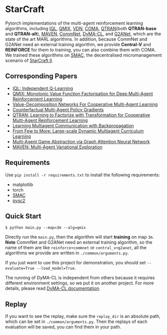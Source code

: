 # StarCraft

Pytorch implementations of the multi-agent reinforcement learning algorithms, including 
[IQL](https://arxiv.org/abs/1511.08779),
[QMIX](https://arxiv.org/abs/1803.11485), [VDN](https://arxiv.org/abs/1706.05296), 
[COMA](https://arxiv.org/abs/1705.08926), [QTRAN](https://arxiv.org/abs/1905.05408)(both **QTRAN-base** and **QTRAN-alt**),
[MAVEN](https://arxiv.org/abs/1910.07483), [CommNet](https://arxiv.org/abs/1605.07736), 
[DyMA-CL](https://arxiv.org/abs/1909.02790?context=cs.MA), and [G2ANet](https://arxiv.org/abs/1911.10715), 
which are the state of the art MARL algorithms. In addition, because CommNet and G2ANet need an external training algorithm, 
we provide **Central-V** and **REINFORCE** for them to training, you can also combine them with COMA.
We trained these algorithms on [SMAC](https://github.com/oxwhirl/smac), the decentralised micromanagement scenario of [StarCraft II](https://en.wikipedia.org/wiki/StarCraft_II:_Wings_of_Liberty).

## Corresponding Papers
- [IQL: Independent Q-Learning](https://arxiv.org/abs/1511.08779)
- [QMIX: Monotonic Value Function Factorisation for Deep Multi-Agent Reinforcement Learning](https://arxiv.org/abs/1803.11485)
- [Value-Decomposition Networks For Cooperative Multi-Agent Learning](https://arxiv.org/abs/1706.05296)
- [Counterfactual Multi-Agent Policy Gradients](https://arxiv.org/abs/1705.08926)
- [QTRAN: Learning to Factorize with Transformation for Cooperative Multi-Agent Reinforcement Learning](https://arxiv.org/abs/1905.05408)
- [Learning Multiagent Communication with Backpropagation](https://arxiv.org/abs/1605.07736)
- [From Few to More: Large-scale Dynamic Multiagent Curriculum Learning](https://arxiv.org/abs/1909.02790?context=cs.MA)
- [Multi-Agent Game Abstraction via Graph Attention Neural Network](https://arxiv.org/abs/1911.10715)
- [MAVEN: Multi-Agent Variational Exploration](https://arxiv.org/abs/1910.07483)

## Requirements
Use `pip install -r requirements.txt` to install the following requirements:

- matplotlib
- torch
- [SMAC](https://github.com/oxwhirl/smac)
- [pysc2](https://github.com/deepmind/pysc2)

## Quick Start

```shell
$ python main.py --map=3m --alg=qmix
```

Directly run the `main.py`, then the algorithm will start **training** on map `3m`. **Note** CommNet and G2ANet need an external training algorithm, so the name of them are like `reinforce+commnet` or `central_v+g2anet`, all the algorithms we provide are written in `./common/arguments.py`.

If you just want to use this project for demonstration, you should set `--evaluate=True --load_model=True`. 

The running of DyMA-CL is independent from others because it requires different environment settings, so we put it on another project. For more details, please read [DyMA-CL documentation](https://github.com/starry-sky6688/DyMA-CL).


## Replay

If you want to see the replay, make sure the `replay_dir` is an absolute path, which can be set in `./common/arguments.py`. Then the replays of each evaluation will be saved, you can find them in your path.
